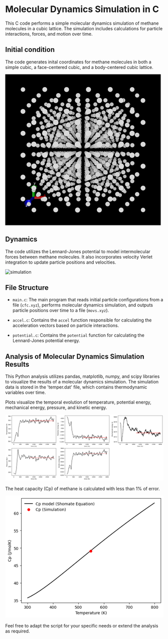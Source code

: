 # Molecular Dynamics Simulation in C

This C code performs a simple molecular dynamics simulation of methane molecules in a cubic lattice. The simulation includes calculations for particle interactions, forces, and motion over time.


## Initial condition

The code generates inital coordinates for methane molecules in both a simple cubic, a face-centered cubic, and a body-centered cubic lattice.

![initial](initial_config.bmp)


## Dynamics

The code utilizes the Lennard-Jones potential to model intermolecular forces between methane molecules. It also incorporates velocity Verlet integration to update particle positions and velocities.

![simulation](simulation.gif)

## File Structure

- `main.c`: The main program that reads initial particle configurations from a file (`cfc.xyz`), performs molecular dynamics simulation, and outputs particle positions over time to a file (`movs.xyz`).

- `accel.c`: Contains the `accel` function responsible for calculating the acceleration vectors based on particle interactions.

- `potential.c`: Contains the `potential` function for calculating the Lennard-Jones potential energy.


## Analysis of Molecular Dynamics Simulation Results
This Python analysis utilizes pandas, matplotlib, numpy, and scipy libraries to visualize the results of a molecular dynamics simulation. The simulation data is stored in the 'temper.dat' file, which contains thermodynamic variables over time.

Plots visualize the temporal evolution of temperature, potential energy, mechanical energy, pressure, and kinetic energy. 

![results](results.png)

The heat capacity (Cp) of methane is calculated with less than 1% of error.

![cp_results](cp_comparison.png)

Feel free to adapt the script for your specific needs or extend the analysis as required.